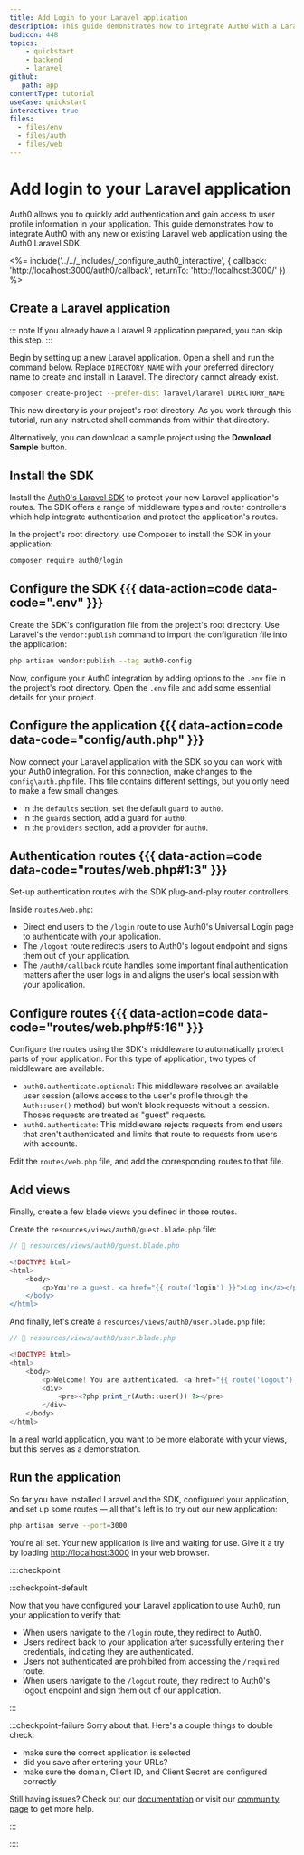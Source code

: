 ```yaml
---
title: Add Login to your Laravel application
description: This guide demonstrates how to integrate Auth0 with a Laravel application using the Auth0 Laravel SDK.
budicon: 448
topics:
    - quickstart
    - backend
    - laravel
github:
   path: app
contentType: tutorial
useCase: quickstart
interactive: true
files:
  - files/env
  - files/auth
  - files/web
---
```


# Add login to your Laravel application

Auth0 allows you to quickly add authentication and gain access to user profile information in your application. This guide demonstrates how to integrate Auth0 with any new or existing Laravel web application using the Auth0 Laravel SDK.

<%= include('../../_includes/_configure_auth0_interactive', {
  callback: 'http://localhost:3000/auth0/callback',
  returnTo: 'http://localhost:3000/'
}) %>

## Create a Laravel application

::: note
If you already have a Laravel 9 application prepared, you can skip this step.
:::

Begin by setting up a new Laravel application. Open a shell and run the command below. Replace `DIRECTORY_NAME` with your preferred directory name to create and install in Laravel. The directory cannot already exist.

```sh
composer create-project --prefer-dist laravel/laravel DIRECTORY_NAME
```

This new directory is your project's root directory. As you work through this tutorial, run any instructed shell commands from within that directory.

Alternatively, you can download a sample project using the **Download Sample** button.

## Install the SDK

Install the [Auth0's Laravel SDK](https://github.com/auth0/laravel-auth0) to protect your new Laravel application's routes. The SDK offers a range of middleware types and router controllers which help integrate authentication and protect the application's routes.

In the project's root directory, use Composer to install the SDK in your application:

```sh
composer require auth0/login
```

## Configure the SDK {{{ data-action=code data-code=".env" }}}

Create the SDK's configuration file from the project's root directory. Use Laravel's the `vendor:publish` command to import the configuration file into the application:

```sh
php artisan vendor:publish --tag auth0-config
```

Now, configure your Auth0 integration by adding options to the `.env` file in the project's root directory. Open the `.env` file and add some essential details for your project.

## Configure the application {{{ data-action=code data-code="config/auth.php" }}}

Now connect your Laravel application with the SDK so you can work with your Auth0 integration. For this connection, make changes to the `config\auth.php` file. This file contains different settings, but you only need to make a few small changes.

- In the `defaults` section, set the default `guard` to `auth0`.
- In the `guards` section, add a guard for `auth0`.
- In the `providers` section, add a provider for `auth0`.

## Authentication routes {{{ data-action=code data-code="routes/web.php#1:3" }}}

Set-up authentication routes with the SDK plug-and-play router controllers.

Inside `routes/web.php`:

- Direct end users to the `/login` route to use Auth0's Universal Login page to authenticate with your application.
- The `/logout` route redirects users to Auth0's logout endpoint and signs them out of your application.
- The `/auth0/callback` route handles some important final authentication matters after the user logs in and aligns the user's local session with your application.

## Configure routes {{{ data-action=code data-code="routes/web.php#5:16" }}}

Configure the routes using the SDK's middleware to automatically protect parts of your application. For this type of application, two types of middleware are available:

- `auth0.authenticate.optional`: This middleware resolves an available user session (allows access to the user's profile through the `Auth::user()` method) but won't block requests without a session. Thoses requests are treated as "guest" requests.
- `auth0.authenticate`: This middleware rejects requests from end users that aren't authenticated and limits that route to requests from users with accounts.

Edit the `routes/web.php` file, and add the corresponding routes to that file.

## Add views

Finally, create a few blade views you defined in those routes.

Create the `resources/views/auth0/guest.blade.php` file:

```php
// 📂 resources/views/auth0/guest.blade.php

<!DOCTYPE html>
<html>
    <body>
        <p>You're a guest. <a href="{{ route('login') }}">Log in</a></p>
    </body>
</html>
```

And finally, let's create a `resources/views/auth0/user.blade.php` file:

```php
// 📂 resources/views/auth0/user.blade.php

<!DOCTYPE html>
<html>
    <body>
        <p>Welcome! You are authenticated. <a href="{{ route('logout') }}">Log out</a></p>
        <div>
            <pre><?php print_r(Auth::user()) ?></pre>
        </div>
    </body>
</html>
```

In a real world application, you want to be more elaborate with your views, but this serves as a demonstration.

## Run the application

So far you have installed Laravel and the SDK, configured your application, and set up some routes — all that's left is to try out our new application:

```sh
php artisan serve --port=3000
```

You're all set. Your new application is live and waiting for use. Give it a try by loading [http://localhost:3000](http://localhost:3000) in your web browser.

::::checkpoint

:::checkpoint-default

Now that you have configured your Laravel application to use Auth0, run your application to verify that:
* When users navigate to the `/login` route, they redirect to Auth0.
* Users redirect back to your application after sucessfully entering their credentials, indicating they are authenticated.
* Users not authenticated are prohibited from accessing the `/required` route.
* When users navigate to the `/logout` route, they redirect to Auth0's logout endpoint and sign them out of our application.

:::

:::checkpoint-failure
Sorry about that. Here's a couple things to double check:
* make sure the correct application is selected
* did you save after entering your URLs?
* make sure the domain, Client ID, and Client Secret are configured correctly

Still having issues? Check out our [documentation](https://auth0.com/docs) or visit our [community page](https://community.auth0.com) to get more help.

:::

::::
